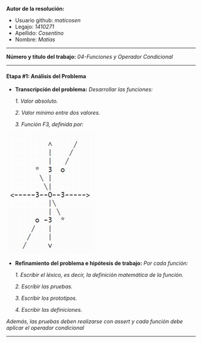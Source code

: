 **Autor de la resolución:**
  * Usuario github: *maticosen*
  * Legajo: *1410271*
  * Apellido: *Cosentino*
  * Nombre: *Matias*
  
---  

**Número y título del trabajo:** *04-Funciones y Operador Condicional*

---

#### Etapa #1: Análisis del Problema

* **Transcripción del problema:** *Desarrollar las funciones:*

  *1. Valor absoluto.*
  
  *2. Valor mínimo entre dos valores.*
  
  *3. Función F3, definida por:*

![](https://github.com/maticosen/AED/blob/master/Otros/04_F3.jpg)

* **Refinamiento del problema e hipótesis de trabajo:** *Por cada función:*

  *1. Escribir el léxico, es decir, la definición matemática de la función.*
  
  *2. Escribir las pruebas.*
  
  *3. Escribir los prototipos.*

  *4. Escribir las definiciones.*
  
*Además, las pruebas deben realizarse con assert y cada función debe aplicar el operador condicional*

---
